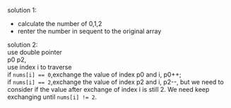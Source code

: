 solution 1:  
* calculate the number of 0,1,2
* renter the number in sequent to the original array

solution 2:  
use double pointer  
p0   p2,  
use index i to traverse  
if ```nums[i] == 0```,exchange the value of index p0 and i, p0++;  
if ```nums[i] == 2```,exchange the value of index p2 and i, p2--, but we need to consider if the value after exchange of index i is still 2. We need keep exchanging until ```nums[i] != 2```.  
